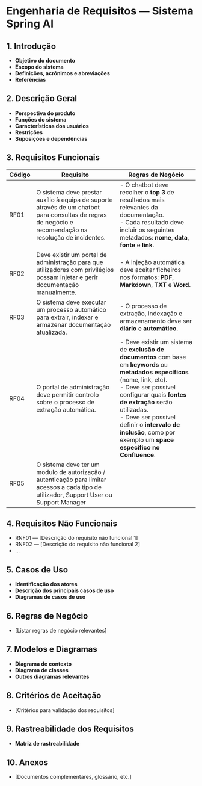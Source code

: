 # Engenharia de Requisitos — Sistema Spring AI

## 1. Introdução
- **Objetivo do documento**
- **Escopo do sistema**
- **Definições, acrônimos e abreviações**
- **Referências**

## 2. Descrição Geral
- **Perspectiva do produto**
- **Funções do sistema**
- **Características dos usuários**
- **Restrições**
- **Suposições e dependências**

## 3. Requisitos Funcionais


| Código | Requisito | Regras de Negócio |
|--------|-----------|--------------------|
| RF01 | O sistema deve prestar auxílio à equipa de suporte através de um chatbot para consultas de regras de negócio e recomendação na resolução de incidentes. | - O chatbot deve recolher o **top 3** de resultados mais relevantes da documentação. <br> - Cada resultado deve incluir os seguintes metadados: **nome**, **data**, **fonte** e **link**. |
| RF02 | Deve existir um portal de administração para que utilizadores com privilégios possam injetar e gerir documentação manualmente. | - A injeção automática deve aceitar ficheiros nos formatos: **PDF**, **Markdown**, **TXT** e **Word**. |
| RF03 | O sistema deve executar um processo automático para extrair, indexar e armazenar documentação atualizada. | - O processo de extração, indexação e armazenamento deve ser **diário** e **automático**. |
| RF04 | O portal de administração deve permitir controlo sobre o processo de extração automática. | - Deve existir um sistema de **exclusão de documentos** com base em **keywords** ou **metadados específicos** (nome, link, etc). <br> - Deve ser possível configurar quais **fontes de extração** serão utilizadas. <br> - Deve ser possível definir o **intervalo de inclusão**, como por exemplo um **space específico no Confluence**. |
| RF05 | O sistema deve ter um modulo de autorização / autenticação para limitar acessos a cada tipo de utilizador, Support User ou Support Manager |  |


## 4. Requisitos Não Funcionais
- RNF01 — [Descrição do requisito não funcional 1]
- RNF02 — [Descrição do requisito não funcional 2]
- ...

## 5. Casos de Uso
- **Identificação dos atores**
- **Descrição dos principais casos de uso**
- **Diagramas de casos de uso**

## 6. Regras de Negócio
- [Listar regras de negócio relevantes]

## 7. Modelos e Diagramas
- **Diagrama de contexto**
- **Diagrama de classes**
- **Outros diagramas relevantes**

## 8. Critérios de Aceitação
- [Critérios para validação dos requisitos]

## 9. Rastreabilidade dos Requisitos
- **Matriz de rastreabilidade**

## 10. Anexos
- [Documentos complementares, glossário, etc.]